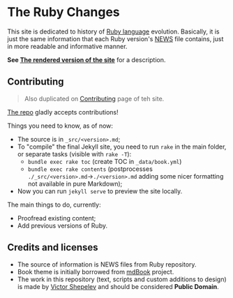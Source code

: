 # The Ruby Changes

This site is dedicated to history of [Ruby language](https://www.ruby-lang.org/) evolution. Basically, it is just the same information that each Ruby version's [NEWS](https://github.com/ruby/ruby/blob/master/NEWS.md) file contains, just in more readable and informative manner.

**See [The rendered version of the site](https://rubyreferences.github.io/rubychanges/)** for a description.

## Contributing

> Also duplicated on [Contributing](https://rubyreferences.github.io/rubychanges/Contributing.html) page of teh site.

[The repo](https://github.com/rubyreferences/rubychanges) gladly accepts contributions!

Things you need to know, as of now:

* The source is in `_src/<version>.md`;
* To "compile" the final Jekyll site, you need to run `rake` in the main folder, or separate tasks (visible with `rake -T`):
  * `bundle exec rake toc` (create TOC in `_data/book.yml`)
  * `bundle exec rake contents` (postprocesses `./_src/<version>.md`→`./<version>.md` adding some nicer formatting not available in pure Markdown);
* Now you can run `jekyll serve` to preview the site locally.

The main things to do, currently:

* Proofread existing content;
* Add previous versions of Ruby.

## Credits and licenses

* The source of information is NEWS files from Ruby repository.
* Book theme is initially borrowed from [mdBook](https://github.com/rust-lang-nursery/mdBook) project.
* The work in this repository (text, scripts and custom additions to design) is made by [Victor Shepelev](https://zverok.github.io) and should be considered **Public Domain**.
